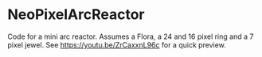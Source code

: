 # NeoPixelArcReactor
Code for a mini arc reactor. Assumes a Flora, a 24 and 16 pixel ring and a 7 pixel jewel. See https://youtu.be/ZrCaxxnL96c for a quick preview.
